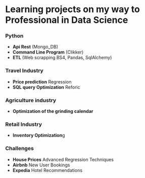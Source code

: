 # Learning projects on my way to Professional in Data Science

### Python

- **Api Rest** (Mongo_DB)
- **Command Line Program** (Clikker)
- **ETL** (Web scrapping BS4, Pandas, SqlAlchemy)

### Travel Industry

- **Price prediction** Regression
- **SQL query Optimization** Reforic

### Agriculture industry

- **Optimization of the grinding calendar**

### Retail Industry

- **Inventory Optimization**g

### Challenges

- **House Prices** Advanced Regression Techniques
- **Airbnb** New User Bookings
- **Expedia** Hotel Recommendations
